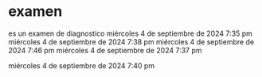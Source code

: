 # examen
es un examen de diagnostico
miércoles 4 de septiembre de 2024 7:35 pm
miércoles 4 de septiembre de 2024 7:38 pm
miércoles 4 de septiembre de 2024 7:46 pm
miércoles 4 de septiembre de 2024 7:37 pm

miércoles 4 de septiembre de 2024 7:40 pm